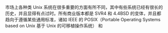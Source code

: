 市场上各种类 Unix 系统在很多重要的方面有所不同，其中有些系统已经有很长的历史，并且显得有点过时。所有商业版本都是 SVR4 和 4.4BSD 的变体，并且都趋向于遵循某些通用标准，诸如 IEEE 的 POSIX（Portable Operating Systems based on Unix 基于 Unix 的可移植操作系统） 和 
